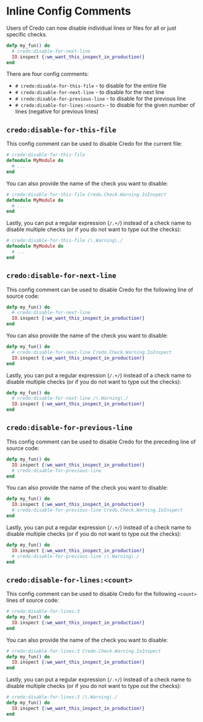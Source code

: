 # Inline Config Comments

Users of Credo can now disable individual lines or files for all or just
specific checks.

```elixir
defp my_fun() do
  # credo:disable-for-next-line
  IO.inspect {:we_want_this_inspect_in_production!}
end
```

There are four config comments:

* `# credo:disable-for-this-file` - to disable for the entire file
* `# credo:disable-for-next-line` - to disable for the next line
* `# credo:disable-for-previous-line` - to disable for the previous line
* `# credo:disable-for-lines:<count>` - to disable for the given number of lines (negative for previous lines)


## `credo:disable-for-this-file`

This config comment can be used to disable Credo for the current file:

```elixir
# credo:disable-for-this-file
defmodule MyModule do
  # ...
end
```

You can also provide the name of the check you want to disable:

```elixir
# credo:disable-for-this-file Credo.Check.Warning.IoInspect
defmodule MyModule do
  # ...
end
```

Lastly, you can put a regular expression (`/.+/`) instead of a check name to disable multiple checks (or if you do not want to type out the checks):

```elixir
# credo:disable-for-this-file /\.Warning\./
defmodule MyModule do
  # ...
end
```

## `credo:disable-for-next-line`

This config comment can be used to disable Credo for the following line of source code:

```elixir
defp my_fun() do
  # credo:disable-for-next-line
  IO.inspect {:we_want_this_inspect_in_production!}
end
```

You can also provide the name of the check you want to disable:

```elixir
defp my_fun() do
  # credo:disable-for-next-line Credo.Check.Warning.IoInspect
  IO.inspect {:we_want_this_inspect_in_production!}
end
```

Lastly, you can put a regular expression (`/.+/`) instead of a check name to disable multiple checks (or if you do not want to type out the checks):

```elixir
defp my_fun() do
  # credo:disable-for-next-line /\.Warning\./
  IO.inspect {:we_want_this_inspect_in_production!}
end
```

## `credo:disable-for-previous-line`

This config comment can be used to disable Credo for the preceding line of source code:

```elixir
defp my_fun() do
  IO.inspect {:we_want_this_inspect_in_production!}
  # credo:disable-for-previous-line
end
```

You can also provide the name of the check you want to disable:

```elixir
defp my_fun() do
  IO.inspect {:we_want_this_inspect_in_production!}
  # credo:disable-for-previous-line Credo.Check.Warning.IoInspect
end
```

Lastly, you can put a regular expression (`/.+/`) instead of a check name to disable multiple checks (or if you do not want to type out the checks):

```elixir
defp my_fun() do
  IO.inspect {:we_want_this_inspect_in_production!}
  # credo:disable-for-previous-line /\.Warning\./
end
```

## `credo:disable-for-lines:<count>`

This config comment can be used to disable Credo for the following `<count>` lines of source code:

```elixir
# credo:disable-for-lines:3
defp my_fun() do
  IO.inspect {:we_want_this_inspect_in_production!}
end
```

You can also provide the name of the check you want to disable:

```elixir
# credo:disable-for-lines:3 Credo.Check.Warning.IoInspect
defp my_fun() do
  IO.inspect {:we_want_this_inspect_in_production!}
end
```

Lastly, you can put a regular expression (`/.+/`) instead of a check name to disable multiple checks (or if you do not want to type out the checks):

```elixir
# credo:disable-for-lines:3 /\.Warning\./
defp my_fun() do
  IO.inspect {:we_want_this_inspect_in_production!}
end
```

